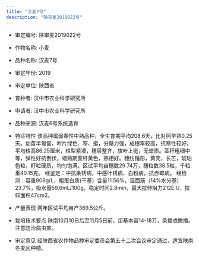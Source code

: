 ```yaml
---
title: "汉麦7号"
description: "陕审麦2019022号"
---
```

* 审定编号:  陕审麦2019022号

*  作物名称:  小麦

*  品种名称:  汉麦7号

*  审定年份:  2019

*  审定单位:  陕西省

* 育种者:  汉中市农业科学研究所

*  申请者:  汉中市农业科学研究所

*  品种来源:  汉麦6号系统选育

*  特征特性
该品种属弱春性中熟品种，全生育期平均208.6天，比对照早熟0.25天。幼苗半匍匐，叶片绿色、窄、挺，分蘖力强，成穗率较高，抗寒性较好。平均株高86.25厘米，株型紧凑，穗层整齐，旗叶上挺，无蜡质。茎秆粗细中等，弹性好抗倒伏，蜡熟期茎秆黄色，熟相好。穗纺锤形，黄壳，长芒，琥珀色粒，籽粒硬质，均匀饱满。区试平均亩穗数29.74万，穗粒数38.5粒，千粒重40.15克。 
经鉴定：中抗条锈病，中感叶锈病、白粉病，抗赤霉病。 
经检测：容重808g/L，粗蛋白质(干基）含量11.56%，湿面筋（14%水分基）23.7%，吸水量59.6mL/100g，稳定时间2.8min，最大拉伸阻力212E.U，拉伸面积47cm2。

*  产量表现
两年区试平均亩产369.5公斤。

*  栽培技术要点
陕南10月10日后至11月5日前，亩基本苗14-18万，条播或撒播。注意防治病虫害。

*  审定意见
经陕西省农作物品种审定委员会第五十二次会议审定通过，适宜陕南冬麦区种植。
